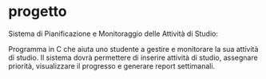 # progetto
Sistema di Pianificazione e Monitoraggio delle Attività di Studio:

Programma in C che aiuta uno studente a gestire e monitorare la sua attività di studio. 
Il sistema dovrà permettere di inserire attività di studio, assegnare priorità, visualizzare il progresso e generare report settimanali.
